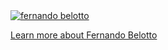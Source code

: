 
<a href="https://fernandobelotto.com">
  <img
    alt="fernando belotto"
    src="https://user-images.githubusercontent.com/38187170/209696902-c15f5a8e-ea23-445a-9977-1fb5a79e0c2f.png"
  />
</a>

[Learn more about Fernando Belotto](https://fernandobelotto.com)
